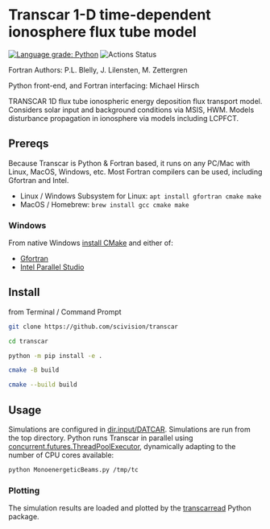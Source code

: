 # Transcar 1-D time-dependent ionosphere flux tube model

[![Language grade: Python](https://img.shields.io/lgtm/grade/python/g/space-physics/transcar.svg?logo=lgtm&logoWidth=18)](https://lgtm.com/projects/g/space-physics/transcar/context:python)
![Actions Status](https://github.com/space-physics/transcar/workflows/ci_unix/badge.svg)

Fortran Authors: P.L. Blelly, J. Lilensten, M. Zettergren

Python front-end, and Fortran interfacing:  Michael Hirsch

TRANSCAR 1D flux tube ionospheric energy deposition flux transport model.
Considers solar input and background conditions via MSIS, HWM.
Models disturbance propagation in ionosphere via models including LCPFCT.

## Prereqs

Because Transcar is Python & Fortran based, it runs on any PC/Mac with Linux, MacOS, Windows, etc.
Most Fortran compilers can be used, including Gfortran and Intel.

* Linux / Windows Subsystem for Linux: `apt install gfortran cmake make`
* MacOS / Homebrew: `brew install gcc cmake make`

### Windows

From native Windows
[install CMake](https://cmake.org/download)
and either of:

* [Gfortran](https://www.scivision.dev/install-msys2-windows/)
* [Intel Parallel Studio](https://www.scivision.dev/install-intel-compiler-icc-icpc-ifort/)

## Install

from Terminal / Command Prompt

```sh
git clone https://github.com/scivision/transcar

cd transcar

python -m pip install -e .

cmake -B build

cmake --build build
```

## Usage

Simulations are configured in
[dir.input/DATCAR](./dir.input/DATCAR).
Simulations are run from the top directory.
Python runs Transcar in parallel using
[concurrent.futures.ThreadPoolExecutor](https://docs.python.org/3/library/concurrent.futures.html),
dynamically adapting to the number of CPU cores available:

```sh
python MonoenergeticBeams.py /tmp/tc
```

### Plotting

The simulation results are loaded and plotted by the [transcarread](https://github.com/space-physics/transcarread) Python package.
